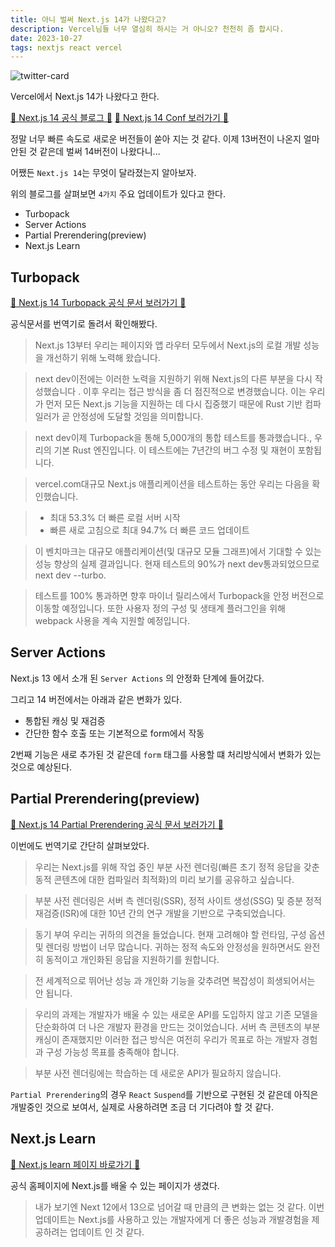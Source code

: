 ```yaml
---
title: 아니 벌써 Next.js 14가 나왔다고?
description: Vercel님들 너무 열심히 하시는 거 아니오? 천천히 좀 합시다.
date: 2023-10-27
tags: nextjs react vercel
---
```


![twitter-card](https://github.com/nostrss/next13-blog/assets/56717167/1574a313-a414-4cba-a34e-469ce0044319)

Vercel에서 Next.js 14가 나왔다고 한다.

[📌 Next.js 14 공식 블로그 📌](https://nextjs.org/blog/next-14)
[📌 Next.js 14 Conf 보러가기 📌](https://nextjs.org/conf)

정말 너무 빠른 속도로 새로운 버전들이 쏟아 지는 것 같다. 이제 13버전이 나온지 얼마 안된 것 같은데 벌써 14버전이 나왔다니...

어쨌든 `Next.js 14`는 무엇이 달라졌는지 알아보자.

위의 블로그를 살펴보면 `4가지` 주요 업데이트가 있다고 한다.

- Turbopack
- Server Actions
- Partial Prerendering(preview)
- Next.js Learn

## Turbopack

[📌 Next.js 14 Turbopack 공식 문서 보러가기 📌](https://nextjs.org/blog/next-14#nextjs-compiler-turbocharged)

공식문서를 번역기로 돌려서 확인해봤다.

> Next.js 13부터 우리는 페이지와 앱 라우터 모두에서 Next.js의 로컬 개발 성능을 개선하기 위해 노력해 왔습니다.

> next dev이전에는 이러한 노력을 지원하기 위해 Next.js의 다른 부분을 다시 작성했습니다 . 이후 우리는 접근 방식을 좀 더 점진적으로 변경했습니다. 이는 우리가 먼저 모든 Next.js 기능을 지원하는 데 다시 집중했기 때문에 Rust 기반 컴파일러가 곧 안정성에 도달할 것임을 의미합니다.

> next dev이제 Turbopack을 통해 5,000개의 통합 테스트를 통과했습니다., 우리의 기본 Rust 엔진입니다. 이 테스트에는 7년간의 버그 수정 및 재현이 포함됩니다.

> vercel.com대규모 Next.js 애플리케이션을 테스트하는 동안 우리는 다음을 확인했습니다.

> - 최대 53.3% 더 빠른 로컬 서버 시작
> - 빠른 새로 고침으로 최대 94.7% 더 빠른 코드 업데이트

> 이 벤치마크는 대규모 애플리케이션(및 대규모 모듈 그래프)에서 기대할 수 있는 성능 향상의 실제 결과입니다. 현재 테스트의 90%가 next dev통과되었으므로 next dev --turbo.

> 테스트를 100% 통과하면 향후 마이너 릴리스에서 Turbopack을 안정 버전으로 이동할 예정입니다. 또한 사용자 정의 구성 및 생태계 플러그인을 위해 webpack 사용을 계속 지원할 예정입니다.

## Server Actions

Next.js 13 에서 소개 된 `Server Actions` 의 안정화 단계에 들어갔다.

그리고 14 버전에서는 아래과 같은 변화가 있다.

- 통합된 캐싱 및 재검증
- 간단한 함수 호출 또는 기본적으로 form에서 작동

2번째 기능은 새로 추가된 것 같은데 `form` 태그를 사용할 떄 처리방식에서 변화가 있는 것으로 예상된다.

## Partial Prerendering(preview)

[📌 Next.js 14 Partial Prerendering 공식 문서 보러가기 📌](https://nextjs.org/blog/next-14#partial-prerendering-preview)

이번에도 번역기로 간단히 살펴보았다.

> 우리는 Next.js를 위해 작업 중인 부분 사전 렌더링(빠른 초기 정적 응답을 갖춘 동적 콘텐츠에 대한 컴파일러 최적화)의 미리 보기를 공유하고 싶습니다.

> 부분 사전 렌더링은 서버 측 렌더링(SSR), 정적 사이트 생성(SSG) 및 증분 정적 재검증(ISR)에 대한 10년 간의 연구 개발을 기반으로 구축되었습니다.

> 동기 부여
> 우리는 귀하의 의견을 들었습니다. 현재 고려해야 할 런타임, 구성 옵션 및 렌더링 방법이 너무 많습니다. 귀하는 정적 속도와 안정성을 원하면서도 완전히 동적이고 개인화된 응답을 지원하기를 원합니다.

> 전 세계적으로 뛰어난 성능 과 개인화 기능을 갖추려면 복잡성이 희생되어서는 안 됩니다.

> 우리의 과제는 개발자가 배울 수 있는 새로운 API를 도입하지 않고 기존 모델을 단순화하여 더 나은 개발자 환경을 만드는 것이었습니다. 서버 측 콘텐츠의 부분 캐싱이 존재했지만 이러한 접근 방식은 여전히 ​​우리가 목표로 하는 개발자 경험과 구성 가능성 목표를 충족해야 합니다.

> 부분 사전 렌더링에는 학습하는 데 새로운 API가 필요하지 않습니다.

`Partial Prerendering`의 경우 `React` `Suspend`를 기반으로 구현된 것 같은데 아직은 개발중인 것으로 보여서, 실제로 사용하려면 조금 더 기다려야 할 것 같다.

## Next.js Learn

[📌 Next.js learn 페이지 바로가기 📌](https://nextjs.org/learn)

공식 홈페이지에 Next.js를 배울 수 있는 페이지가 생겼다.

> 내가 보기엔 Next 12에서 13으로 넘어갈 때 만큼의 큰 변화는 없는 것 같다. 이번 업데이트는 Next.js를 사용하고 있는 개발자에게 더 좋은 성능과 개발경험을 제공하려는 업데이트 인 것 같다.
